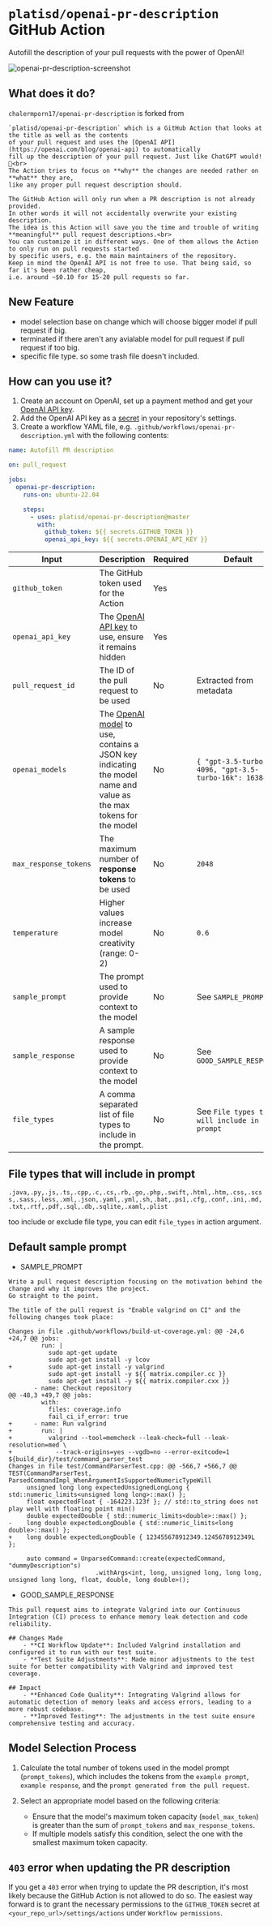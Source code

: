 # `platisd/openai-pr-description` GitHub Action

Autofill the description of your pull requests with the power of OpenAI!

![openai-pr-description-screenshot](media/openai-pr-description-screenshot.png)

## What does it do?

`chalermporn17/openai-pr-description` is forked from 
```
`platisd/openai-pr-description` which is a GitHub Action that looks at the title as well as the contents
of your pull request and uses the [OpenAI API](https://openai.com/blog/openai-api) to automatically
fill up the description of your pull request. Just like ChatGPT would! 🎉<br>
The Action tries to focus on **why** the changes are needed rather on **what** they are,
like any proper pull request description should.

The GitHub Action will only run when a PR description is not already provided.
In other words it will not accidentally overwrite your existing description.
The idea is this Action will save you the time and trouble of writing **meaningful** pull request descriptions.<br>
You can customize it in different ways. One of them allows the Action to only run on pull requests started
by specific users, e.g. the main maintainers of the repository.
Keep in mind the OpenAI API is not free to use. That being said, so far it's been rather cheap,
i.e. around ~$0.10 for 15-20 pull requests so far.
```

## New Feature
- model selection base on change which will choose bigger model if pull request if big.
- terminated if there aren't any avialable model for pull request if pull request if too big.
- specific file type. so some trash file doesn't included.


## How can you use it?

1. Create an account on OpenAI, set up a payment method and get your [OpenAI API key].
2. Add the OpenAI API key as a [secret] in your repository's settings.
3. Create a workflow YAML file, e.g. `.github/workflows/openai-pr-description.yml` with the following contents:

```yaml
name: Autofill PR description

on: pull_request

jobs:
  openai-pr-description:
    runs-on: ubuntu-22.04

    steps:
      - uses: platisd/openai-pr-description@master
        with:
          github_token: ${{ secrets.GITHUB_TOKEN }}
          openai_api_key: ${{ secrets.OPENAI_API_KEY }}
```

| Input                | Description                                                  | Required | Default                                               |
|----------------------|--------------------------------------------------------------|----------|-------------------------------------------------------|
| `github_token`       | The GitHub token used for the Action                         | Yes      |                                                       |
| `openai_api_key`     | The [OpenAI API key] to use, ensure it remains hidden        | Yes      |                                                       |
| `pull_request_id`    | The ID of the pull request to be used                        | No       | Extracted from metadata                               |
| `openai_models`      | The [OpenAI model] to use, contains a JSON key indicating the model name and value as the max tokens for the model | No       | `{ "gpt-3.5-turbo": 4096, "gpt-3.5-turbo-16k": 16384}`|
| `max_response_tokens`| The maximum number of **response tokens** to be used         | No       | `2048`                                                |
| `temperature`        | Higher values increase model creativity (range: 0-2)        | No       | `0.6`                                                 |
| `sample_prompt`      | The prompt used to provide context to the model              | No       | See `SAMPLE_PROMPT`                                   |
| `sample_response`    | A sample response used to provide context to the model       | No       | See `GOOD_SAMPLE_RESPONSE`                            |
| `file_types` |   A comma separated list of file types to include in the prompt. | No       | See `File types that will include in prompt` |



[OpenAI API key]: https://help.openai.com/en/articles/4936850-where-do-i-find-my-secret-api-key
[OpenAI model]: https://platform.openai.com/docs/models
[secret]: https://docs.github.com/en/actions/security-guides/encrypted-secrets

## File types that will include in prompt
`.java,.py,.js,.ts,.cpp,.c,.cs,.rb,.go,.php,.swift,.html,.htm,.css,.scss,.sass,.less,.xml,.json,.yaml,.yml,.sh,.bat,.ps1,.cfg,.conf,.ini,.md,.txt,.rtf,.pdf,.sql,.db,.sqlite,.xaml,.plist`

too include or exclude file type, you can edit `file_types` in action argument.

## Default sample prompt
- SAMPLE_PROMPT
```
Write a pull request description focusing on the motivation behind the change and why it improves the project.
Go straight to the point.

The title of the pull request is "Enable valgrind on CI" and the following changes took place: 

Changes in file .github/workflows/build-ut-coverage.yml: @@ -24,6 +24,7 @@ jobs:
         run: |
           sudo apt-get update
           sudo apt-get install -y lcov
+          sudo apt-get install -y valgrind
           sudo apt-get install -y ${{ matrix.compiler.cc }}
           sudo apt-get install -y ${{ matrix.compiler.cxx }}
       - name: Checkout repository
@@ -48,3 +49,7 @@ jobs:
         with:
           files: coverage.info
           fail_ci_if_error: true
+      - name: Run valgrind
+        run: |
+          valgrind --tool=memcheck --leak-check=full --leak-resolution=med \
+            --track-origins=yes --vgdb=no --error-exitcode=1 ${build_dir}/test/command_parser_test
Changes in file test/CommandParserTest.cpp: @@ -566,7 +566,7 @@ TEST(CommandParserTest, ParsedCommandImpl_WhenArgumentIsSupportedNumericTypeWill
     unsigned long long expectedUnsignedLongLong { std::numeric_limits<unsigned long long>::max() };
     float expectedFloat { -164223.123f }; // std::to_string does not play well with floating point min()
     double expectedDouble { std::numeric_limits<double>::max() };
-    long double expectedLongDouble { std::numeric_limits<long double>::max() };
+    long double expectedLongDouble { 123455678912349.1245678912349L };
 
     auto command = UnparsedCommand::create(expectedCommand, "dummyDescription"s)
                        .withArgs<int, long, unsigned long, long long, unsigned long long, float, double, long double>();
```
- GOOD_SAMPLE_RESPONSE
```
This pull request aims to integrate Valgrind into our Continuous Integration (CI) process to enhance memory leak detection and code reliability.

## Changes Made
    - **CI Workflow Update**: Included Valgrind installation and configured it to run with our test suite.
    - **Test Suite Adjustments**: Made minor adjustments to the test suite for better compatibility with Valgrind and improved test coverage.

## Impact
    - **Enhanced Code Quality**: Integrating Valgrind allows for automatic detection of memory leaks and access errors, leading to a more robust codebase.
    - **Improved Testing**: The adjustments in the test suite ensure comprehensive testing and accuracy.
```

## Model Selection Process
1. Calculate the total number of tokens used in the model prompt (`prompt_tokens`), which includes the tokens from the `example prompt`, `example response`, and the `prompt generated from the pull request`.

2. Select an appropriate model based on the following criteria:
    - Ensure that the model's maximum token capacity (`model_max_token`) is greater than the sum of `prompt_tokens` and `max_response_tokens`.
    - If multiple models satisfy this condition, select the one with the smallest maximum token capacity.


## `403` error when updating the PR description

If you get a `403` error when trying to update the PR description, it's most likely because
the GitHub Action is not allowed to do so.
The easiest way forward is to grant the necessary permissions to the `GITHUB_TOKEN` secret
at `<your_repo_url>/settings/actions` under `Workflow permissions`.
